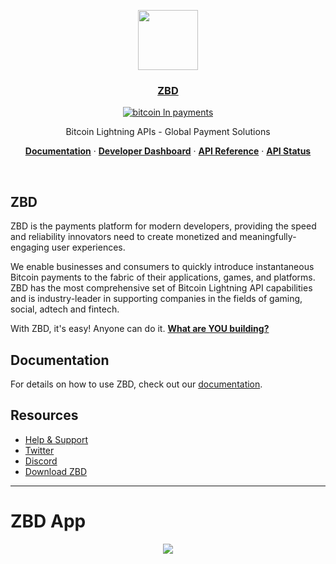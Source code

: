 <p align="center">
  <a href="https://zebedee.io">
    <img src="https://avatars.githubusercontent.com/u/54384134?s=200&v=4" height="96">
    <h3 align="center">ZBD</h3>
  </a>
</p>

<div align="center">
  
[![bitcoin ln payments](https://img.shields.io/badge/Bitcoin%20Lightning-Payments-orange?style=for-the-badge&logo=bitcoin)](https://zebedee.io)
  
</div>

<p align="center">
  Bitcoin Lightning APIs - Global Payment Solutions
</p>

<p align="center">
  <a href="https://docs.zebedee.io"><strong>Documentation</strong></a> ·
  <a href="https://dashboard.zebedee.io"><strong>Developer Dashboard</strong></a> ·
  <a href="https://docs.zebedee.io/api/intro"><strong>API Reference</strong></a> ·
  <a href="https://status.zebedee.io"><strong>API Status</strong></a>
</p>
<br/>

## ZBD

ZBD is the payments platform for modern developers, providing the speed and reliability innovators need to create monetized and meaningfully-engaging user experiences.

We enable businesses and consumers to quickly introduce instantaneous Bitcoin payments to the fabric of their applications, games, and platforms. ZBD has the most comprehensive set of Bitcoin Lightning API capabilities and is industry-leader in supporting companies in the fields of gaming, social, adtech and fintech.

With ZBD, it's easy! Anyone can do it. **[What are YOU building?](https://dashboard.zebedee.io/signup)**

## Documentation

For details on how to use ZBD, check out our [documentation](https://docs.zebedee.io).

## Resources

- [Help & Support](https://help.zebedee.io)
- [Twitter](https://twitter.com/zebedeeio)
- [Discord](https://discord.gg/zbd)
- [Download ZBD](https://zbd.gg)

-----------

# ZBD App

<p align="center">
  <a href="https://zbd.gg">
    <img src="https://cdn.zebedee.io/an/zbd/zbd-download.png">
  </a>
</p>


